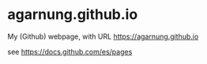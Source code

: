 # agarnung.github.io
My (Github) webpage, with URL https://agarnung.github.io

see https://docs.github.com/es/pages
